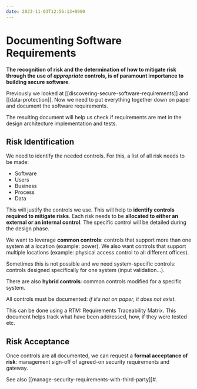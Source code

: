 ```yaml
---
date: 2023-11-03T12:56:13+0900
---
```


# Documenting Software Requirements

**The recognition of risk and the determination of how to mitigate risk through
the use of *appropriate* controls, is of paramount importance to building secure
software**.

Previously we looked at [[discovering-secure-software-requirements]] and
[[data-protection]]. Now we need to put everything together down on paper
and document the software requirements.

The resulting document will help us check if requirements are met in the design
architecture implementation and tests.

## Risk Identification

We need to identify the needed controls. For this, a list of all risk needs to
be made:

-   Software
-   Users
-   Business
-   Process
-   Data

This will justify the controls we use. This will help to **identify controls
required to mitigate risks**. Each risk needs to be **allocated to either an
external or an internal control**. The specific control will be detailed during
the design phase.

We want to leverage **common controls**: controls that support more than one
system at a location (example: power). We also want controls that support
multiple locations (example: physical access control to all different offices).

Sometimes this is not possible and we need system-specific controls: controls
designed specifically for one system (input validation…).

There are also **hybrid controls**: common controls modified for a specific
system.

All controls must be documented: *if it’s not on paper, it does not exist*.

This can be done using a RTM: Requirements Traceability Matrix. This document
helps track what have been addressed, how, if they were tested etc.

## Risk Acceptance

Once controls are all documented, we can request a **formal acceptance of
risk**: management sign-off of agreed-on security requirements and gateway.

See also [[manage-security-requirements-with-third-party]]#.
